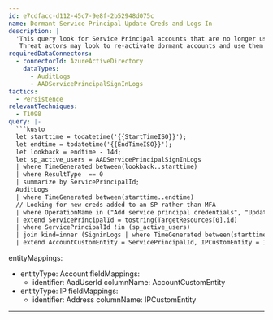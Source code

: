```yaml
---
id: e7cdfacc-d112-45c7-9e8f-2b52948d075c
name: Dormant Service Principal Update Creds and Logs In
description: |
  'This query look for Service Principal accounts that are no longer used where a user has added or updated credentials for them before logging in with the Service Principal.
   Threat actors may look to re-activate dormant accounts and use them for access in the hope that changes to such dormant accounts may go un-noticed.'
requiredDataConnectors:
  - connectorId: AzureActiveDirectory
    dataTypes:
      - AuditLogs
      - AADServicePrincipalSignInLogs
tactics:
  - Persistence
relevantTechniques:
  - T1098
query: |-
  ```kusto
  let starttime = todatetime('{{StartTimeISO}}');
  let endtime = todatetime('{{EndTimeISO}}');
  let lookback = endtime - 14d;
  let sp_active_users = AADServicePrincipalSignInLogs
  | where TimeGenerated between(lookback..starttime)
  | where ResultType  == 0
  | summarize by ServicePrincipalId;
  AuditLogs
  | where TimeGenerated between(starttime..endtime)
  // Looking for new creds added to an SP rather than MFA
  | where OperationName in ("Add service principal credentials", "Update application - Certificates and secrets management")
  | extend ServicePrincipalId = tostring(TargetResources[0].id)
  | where ServicePrincipalId !in (sp_active_users)
  | join kind=inner (SigninLogs | where TimeGenerated between(starttime..endtime) | where ResultType == 0) on ServicePrincipalId
  | extend AccountCustomEntity = ServicePrincipalId, IPCustomEntity = IPAddress
  ```
entityMappings:
  - entityType: Account
    fieldMappings:
      - identifier: AadUserId
        columnName: AccountCustomEntity
  - entityType: IP
    fieldMappings:
      - identifier: Address
        columnName: IPCustomEntity
---
```


